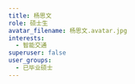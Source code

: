 ```yaml
---
title: 杨思文
role: 硕士生
avatar_filename: 杨思文.avatar.jpg
interests:
  - 智能交通
superuser: false
user_groups:
  - 已毕业硕士
---
```

